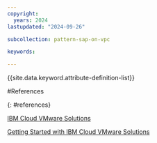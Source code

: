 ```yaml
---
copyright:
  years: 2024
lastupdated: "2024-09-26"

subcollection: pattern-sap-on-vpc

keywords:

---
```


{{site.data.keyword.attribute-definition-list}}

#References

{: #references}

[IBM Cloud VMware Solutions](https://cloud.ibm.com/docs/vmwaresolutions)

[Getting Started with IBM Cloud VMware Solutions](https://cloud.ibm.com/docs/vmwaresolutions?topic=vmwaresolutions-getting-started)
